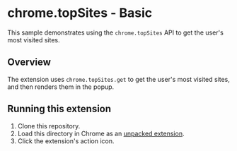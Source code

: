 # chrome.topSites - Basic

This sample demonstrates using the `chrome.topSites` API to get the user's most visited sites.

## Overview

The extension uses `chrome.topSites.get` to get the user's most visited sites, and then renders them in the popup.

## Running this extension

1. Clone this repository.
2. Load this directory in Chrome as an [unpacked extension](https://developer.chrome.com/docs/extensions/mv3/getstarted/development-basics/#load-unpacked).
3. Click the extension's action icon.
